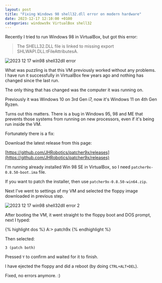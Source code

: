 ```yaml
---
layout: post
title: "Fixing Windows 98 shell32.dll error on modern hardware"
date: 2023-12-17 12:10:00 +0100
categories: windows9x VirtualBox shell32
---
```


Recently I tried to run Windows 98 in VirtualBox, but got this error:

> The SHELL32.DLL file is linked to missing export SHLWAPI.DLL:tFileAttributesA.


![2023 12 17 win98 shell32dll error](https://oratowski.com/assets/images/2023-12-17-win98-shell32dll-error.png)

What was puzzling is that this VM previously worked without any problems. I have run it successfully in VirtualBox few years ago and nothing has changed since the last run.

The only thing that has changed was the computer it was running on.

Previously it was Windows 10 on 3rd Gen i7, now it's Windows 11 on 4th Gen Ryzen.

Turns out this matters. There is a bug in Windows 95, 98 and ME that prevents those systems from running on new processors, even if it's being run inside the VM.

Fortunately there is a fix:

Download the latest release from this page:

[https://github.com/JHRobotics/patcher9x/releases](https://github.com/JHRobotics/patcher9x/releases)

I'm running already installed Win 98 SE in VirtualBox, so I need `patcher9x-0.8.50-boot.ima` file.

If you want to patch the installer, then use `patcher9x-0.8.50-win64.zip`.

Next I've went to settings of my VM and selected the floppy image downloaded in previous step.

![2023 12 17 win98 shell32dll error 2](https://oratowski.com/assets/images/2023-12-17-win98-shell32dll-error-2.png)

After booting the VM, it went straight to the floppy boot and DOS prompt, next I typed:

{% highlight dos %}
A:\> patch9x
{% endhighlight %}

Then selected:

`3 (patch both)`

Pressed `Y` to confirm and waited for it to finish.

I have ejected the floppy and did a reboot (by doing `CTRL+ALT+DEL`).

Fixed, no errors anymore. :)